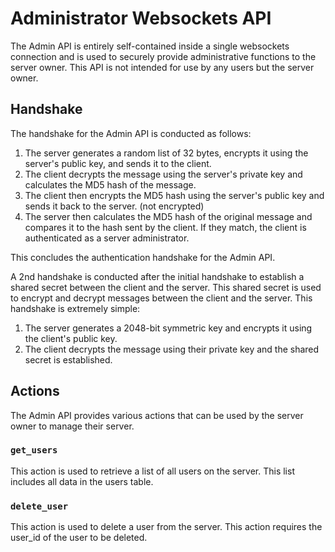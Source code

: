 # Administrator Websockets API

The Admin API is entirely self-contained inside a single websockets connection and is used to securely provide 
administrative functions to the server owner. This API is not intended for use by any users but the server owner. 

## Handshake

The handshake for the Admin API is conducted as follows:
1. The server generates a random list of 32 bytes, encrypts it using the server's public key, and sends it to the client.
2. The client decrypts the message using the server's private key and calculates the MD5 hash of the message.
3. The client then encrypts the MD5 hash using the server's public key and sends it back to the server. (not encrypted)
4. The server then calculates the MD5 hash of the original message and compares it to the hash sent by the client. If
they match, the client is authenticated as a server administrator.

This concludes the authentication handshake for the Admin API. 

A 2nd handshake is conducted after the initial handshake to establish a shared secret between the client and the server.
This shared secret is used to encrypt and decrypt messages between the client and the server. This handshake is 
extremely simple:
1. The server generates a 2048-bit symmetric key and encrypts it using the client's public key.
2. The client decrypts the message using their private key and the shared secret is established.

## Actions

The Admin API provides various actions that can be used by the server owner to manage their server.

### `get_users`

This action is used to retrieve a list of all users on the server. This list includes all data in the users table.

### `delete_user`

This action is used to delete a user from the server. This action requires the user_id of the user to be deleted.